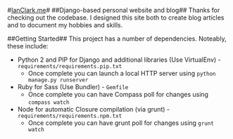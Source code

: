 #[IanClark.me](http://www.ianclark.me)#
##Django-based personal website and blog##
Thanks for checking out the codebase. I designed this site both to create blog articles and to document my hobbies and skills. 

##Getting Started##
This project has a number of dependencies. Noteably, these include: 
* Python 2 and PIP for Django and additional libraries (Use VirtualEnv) - `requirements/requirements.pip.txt`
    * Once complete you can launch a local HTTP server using `python manage.py runserver`
* Ruby for Sass (Use Bundler) - `Gemfile`
    * Once complete you can have Compass poll for changes using `compass watch`
* Node for automatic Closure compilation (via grunt) - `requirements/requirements.npm.txt`
    * Once complete you can have grunt poll for changes using `grunt watch`
